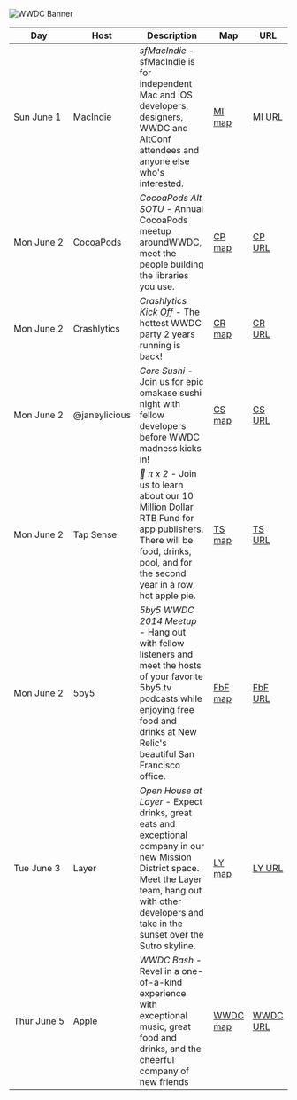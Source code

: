 ![WWDC Banner](https://devimages.apple.com.edgekey.net/wwdc/images/wwdc14-home-branding.png)


| Day | Host | Description |  Map | URL |
|-----------|-----------|------------|------------|---|
| Sun&nbsp;June&nbsp;1 | MacIndie | *sfMacIndie* - sfMacIndie is for independent Mac and iOS developers, designers, WWDC and AltConf attendees and anyone else who's interested. | [MI map][] | [MI URL][] |
| Mon&nbsp;June&nbsp;2 | CocoaPods | *CocoaPods Alt SOTU* - Annual CocoaPods meetup aroundWWDC, meet the people building the libraries you use. | [CP map][] | [CP URL][] |
| Mon&nbsp;June&nbsp;2 | Crashlytics | *Crashlytics Kick Off* - The hottest WWDC party 2 years running is back! | [CR map][] | [CR URL][] |
| Mon&nbsp;June&nbsp;2 | @janeylicious | *Core Sushi* - Join us for epic omakase sushi night with fellow developers before WWDC madness kicks in! | [CS map][] | [CS URL][] |
| Mon&nbsp;June&nbsp;2 | Tap Sense | * π x 2* - Join us to learn about our 10 Million Dollar RTB Fund for app publishers. There will be food, drinks, pool, and for the second year in a row, hot apple pie. | [TS map][] | [TS URL][] |
| Mon&nbsp;June&nbsp;2 | 5by5 | *5by5 WWDC 2014 Meetup* - Hang out with fellow listeners and meet the hosts of your favorite 5by5.tv podcasts while enjoying free food and drinks at New Relic's beautiful San Francisco office. | [FbF map][] | [FbF URL][] |
| Tue&nbsp;June&nbsp;3 | Layer | *Open House at Layer* -  Expect drinks, great eats and exceptional company in our new Mission District space. Meet the Layer team, hang out with other developers and take in the sunset over the Sutro skyline. | [LY map][] | [LY URL][] |
| Thur&nbsp;June&nbsp;5 | Apple | *WWDC Bash* - Revel in a one-of-a-kind experience with exceptional music, great food and drinks, and the cheerful company of new friends| [WWDC map][] | [WWDC URL][] |



[MI URL]: http://sfmacindie.com
[MI map]: https://maps.google.com/maps?q=jillian%27s&hl=en&sll=37.784554,-122.404218&sspn=0.011125,0.016115&near=101+4th+St,+Westfield+Metreon,+San+Francisco,+CA+94103&geocode=CVXcktNvp-TaFeeIQAIdbke0-Cn7OG0Nh4CFgDFz6zWZxQGZLQ&hq=jillian%27s&t=m&cid=10296979529953173809&z=16&iwloc=A

[CP URL]: http://www.meetup.com/CocoaPods-SF/events/177557362/
[CP map]: http://maps.google.com/maps?f=q&hl=en&q=645+Harrison+St.+3rd+Floor%2C+San+Francisco%2C+CA%2C+94107%2C+us

[CR URL]: http://try.crashlytics.com/events/wwdc/2014/
[CR map]: http://maps.google.com/maps?f=q&hl=en&q=620%20Jones%20St,%20San%20Francisco%2C+San+Francisco%2C+CA%2C+94107%2C+us

[CS URL]: https://www.eventbrite.com/e/core-sushi-tickets-11205175983
[CS map]: http://maps.google.com/maps?f=q&hl=en&q=1651%20W%20Campbell%20Ave%20Campbell,%20CA%2095008%2C+CA%2C+94107%2C+us

[TS URL]: https://www.eventbrite.com/e/tapsense-wwdc-party-x-2-tickets-6910991963
[TS map]: https://www.google.com/maps/preview?client=safari&ie=UTF-8&q=Jillian's&fb=1&gl=us&hq=Jillian's+175+4th+St+San+Francisco,+CA+94103&cid=10296979529953173809&ei=85l8U6-_ObXJsQS17YGYDg&ved=0CJkBEPwSMAo

[FbF URL]: https://www.eventbrite.com/e/5by5-wwdc-2014-meetup-tickets-11485969845
[FbF map]: https://www.google.com/maps/place/New+Relic/@37.791354,-122.393048,17z/data=!3m1!4b1!4m2!3m1!1s0x808f7fd7ea239481:0xd46c50778b436768

[LY URL]: https://www.eventbrite.com/e/open-house-at-layer-during-wwdc-tickets-11484732143
[LY map]: https://www.google.com/maps/place/470+Alabama+St/@37.763261,-122.412559,17z/data=!3m1!4b1!4m2!3m1!1s0x808f7e3074359e0f:0x710aa5eaaf53cd94

[WWDC URL]: https://developer.apple.com/wwdc/events/
[WWDC map]: https://www.google.com/maps/preview?client=safari&q=750+howard+street+94103&ie=UTF-8&hq=&hnear=0x808580876a59eefb:0xf5aee847734859a9,750+Howard+St,+San+Francisco,+CA+94103&gl=us&ei=HpV8U_R876-xBL6agMAN&ved=0CCsQ8gEwAA"


